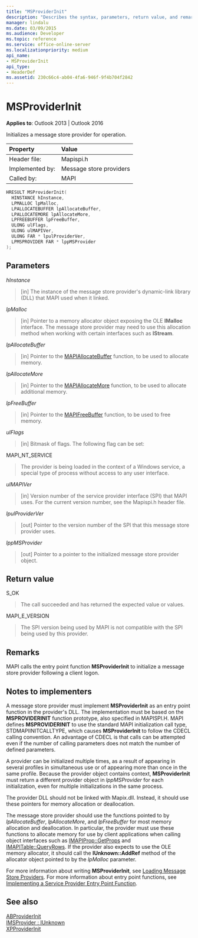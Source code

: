 ```yaml
---
title: "MSProviderInit"
description: "Describes the syntax, parameters, return value, and remarks for MSProviderInit, which initializes a message store provider for operation."
manager: lindalu
ms.date: 03/09/2015
ms.audience: Developer
ms.topic: reference
ms.service: office-online-server
ms.localizationpriority: medium
api_name:
- MSProviderInit
api_type:
- HeaderDef
ms.assetid: 230c66c4-ab04-4fa6-946f-9f4b704f2842
---
```


# MSProviderInit

**Applies to**: Outlook 2013 | Outlook 2016
  
Initializes a message store provider for operation.
  
|Property|Value|
|:-----|:-----|
|Header file:  <br/> |Mapispi.h  <br/> |
|Implemented by:  <br/> |Message store providers  <br/> |
|Called by:  <br/> |MAPI  <br/> |

```cpp
HRESULT MSProviderInit(
  HINSTANCE hInstance,
  LPMALLOC lpMalloc,
  LPALLOCATEBUFFER lpAllocateBuffer,
  LPALLOCATEMORE lpAllocateMore,
  LPFREEBUFFER lpFreeBuffer,
  ULONG ulFlags,
  ULONG ulMAPIVer,
  ULONG FAR * lpulProviderVer,
  LPMSPROVIDER FAR * lppMSProvider
);
```

## Parameters

 _hInstance_
  
> [in] The instance of the message store provider's dynamic-link library (DLL) that MAPI used when it linked.

 _lpMalloc_
  
> [in] Pointer to a memory allocator object exposing the OLE **IMalloc** interface. The message store provider may need to use this allocation method when working with certain interfaces such as **IStream**.

 _lpAllocateBuffer_
  
> [in] Pointer to the [MAPIAllocateBuffer](mapiallocatebuffer.md) function, to be used to allocate memory.

 _lpAllocateMore_
  
> [in] Pointer to the [MAPIAllocateMore](mapiallocatemore.md) function, to be used to allocate additional memory.

 _lpFreeBuffer_
  
> [in] Pointer to the [MAPIFreeBuffer](mapifreebuffer.md) function, to be used to free memory.

 _ulFlags_
  
> [in] Bitmask of flags. The following flag can be set:

MAPI_NT_SERVICE
  
> The provider is being loaded in the context of a Windows service, a special type of process without access to any user interface.

 _ulMAPIVer_
  
> [in] Version number of the service provider interface (SPI) that MAPI uses. For the current version number, see the Mapispi.h header file.

 _lpulProviderVer_
  
> [out] Pointer to the version number of the SPI that this message store provider uses.

 _lppMSProvider_
  
> [out] Pointer to a pointer to the initialized message store provider object.

## Return value

S_OK
  
> The call succeeded and has returned the expected value or values.

MAPI_E_VERSION
  
> The SPI version being used by MAPI is not compatible with the SPI being used by this provider.

## Remarks

MAPI calls the entry point function **MSProviderInit** to initialize a message store provider following a client logon.
  
## Notes to implementers

A message store provider must implement **MSProviderInit** as an entry point function in the provider's DLL. The implementation must be based on the **MSPROVIDERINIT** function prototype, also specified in MAPISPI.H. MAPI defines **MSPROVIDERINIT** to use the standard MAPI initialization call type, STDMAPIINITCALLTYPE, which causes **MSProviderInit** to follow the CDECL calling convention. An advantage of CDECL is that calls can be attempted even if the number of calling parameters does not match the number of defined parameters.
  
A provider can be initialized multiple times, as a result of appearing in several profiles in simultaneous use or of appearing more than once in the same profile. Because the provider object contains context, **MSProviderInit** must return a different provider object in _lppMSProvider_ for each initialization, even for multiple initializations in the same process.
  
The provider DLL should not be linked with Mapix.dll. Instead, it should use these pointers for memory allocation or deallocation.
  
The message store provider should use the functions pointed to by  _lpAllocateBuffer_, _lpAllocateMore_, and _lpFreeBuffer_ for most memory allocation and deallocation. In particular, the provider must use these functions to allocate memory for use by client applications when calling object interfaces such as [IMAPIProp::GetProps](imapiprop-getprops.md) and [IMAPITable::QueryRows](imapitable-queryrows.md). If the provider also expects to use the OLE memory allocator, it should call the **IUnknown::AddRef** method of the allocator object pointed to by the _lpMalloc_ parameter.
  
For more information about writing **MSProviderInit**, see [Loading Message Store Providers](loading-message-store-providers.md). For more information about entry point functions, see [Implementing a Service Provider Entry Point Function](implementing-a-service-provider-entry-point-function.md).
  
## See also

[ABProviderInit](abproviderinit.md)  
[IMSProvider : IUnknown](imsprovideriunknown.md)  
[XPProviderInit](xpproviderinit.md)
